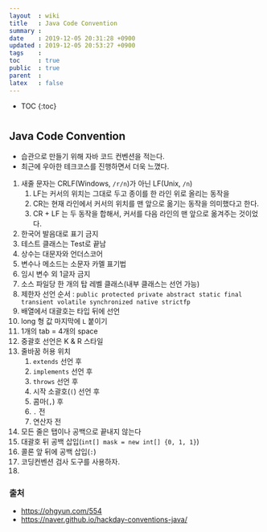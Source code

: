 ```yaml
---
layout  : wiki
title   : Java Code Convention
summary : 
date    : 2019-12-05 20:31:28 +0900
updated : 2019-12-05 20:53:27 +0900
tags    : 
toc     : true
public  : true
parent  : 
latex   : false
---
```

* TOC
{:toc}

# 

## Java Code Convention 

- 습관으로 만들기 위해 자바 코드 컨벤션을 적는다.
- 최근에 우아한 테크코스를 진행하면서 더욱 느꼈다.


1. 새줄 문자는 CRLF(Windows, `/r/n`)가 아닌 LF(Unix, `/n`)
   1. LF는 커서의 위치는 그대로 두고 종이를 한 라인 위로 올리는 동작을
   2. CR는 현재 라인에서 커서의 위치를 맨 앞으로 옮기는 동작을 의미했다고 한다.
   3. CR + LF 는 두 동작을 합해서, 커서를 다음 라인의 맨 앞으로 옮겨주는 것이었다.
2. 한국어 발음대로 표기 금지
3. 테스트 클래스는 Test로 끝남
4. 상수는 대문자와 언더스코어
5. 변수나 메소드는 소문자 카멜 표기법
6. 임시 변수 외 1글자 금지
7. 소스 파일당 한 개의 탑 레벨 클래스(내부 클래스는 선언 가능)
8. 제한자 선언 순서 : `public protected private abstract static final transient volatile synchronized native strictfp`
9. 배열에서 대괄호는 타입 뒤에 선언
10. long 형 값 마지막에 `L` 붙이기
11. 1개의 tab = 4개의 space
12. 중괄호 선언은 K & R 스타일
13. 줄바꿈 허용 위치
    1. `extends` 선언 후
    2. `implements` 선언 후
    3. `throws` 선언 후
    4. 시작 소괄호(`(`) 선언 후
    5. 콤마(`,`) 후
    6. `.` 전
    7. 연산자 전
14. 모든 줄은 탭이나 공백으로 끝내지 않는다
15. 대괄호 뒤 공백 삽입(`int[] mask = new int[] {0, 1, 1}`)
16. 콜론 앞 뒤에 공백 삽입(` : `)
17. 코딩컨벤션 검사 도구를 사용하자.
18. 



### 출처

- https://ohgyun.com/554
- https://naver.github.io/hackday-conventions-java/

